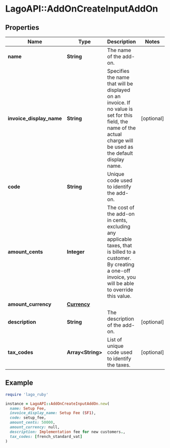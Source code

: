 # LagoAPI::AddOnCreateInputAddOn

## Properties

| Name | Type | Description | Notes |
| ---- | ---- | ----------- | ----- |
| **name** | **String** | The name of the add-on. |  |
| **invoice_display_name** | **String** | Specifies the name that will be displayed on an invoice. If no value is set for this field, the name of the actual charge will be used as the default display name. | [optional] |
| **code** | **String** | Unique code used to identify the add-on. |  |
| **amount_cents** | **Integer** | The cost of the add-on in cents, excluding any applicable taxes, that is billed to a customer. By creating a one-off invoice, you will be able to override this value. |  |
| **amount_currency** | [**Currency**](Currency.md) |  |  |
| **description** | **String** | The description of the add-on. | [optional] |
| **tax_codes** | **Array&lt;String&gt;** | List of unique code used to identify the taxes. | [optional] |

## Example

```ruby
require 'lago_ruby'

instance = LagoAPI::AddOnCreateInputAddOn.new(
  name: Setup Fee,
  invoice_display_name: Setup Fee (SF1),
  code: setup_fee,
  amount_cents: 50000,
  amount_currency: null,
  description: Implementation fee for new customers.,
  tax_codes: [french_standard_vat]
)
```

